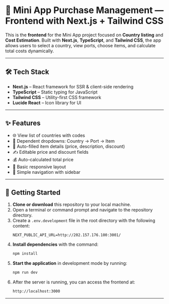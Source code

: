 # 🛒 Mini App Purchase Management — Frontend with Next.js + Tailwind CSS

This is the **frontend** for the Mini App project focused on **Country listing** and **Cost Estimation**. Built with **Next.js**, **TypeScript**, and **Tailwind CSS**, the app allows users to select a country, view ports, choose items, and calculate total costs dynamically.

---

## 🛠️ Tech Stack

- **Next.js** – React framework for SSR & client-side rendering
- **TypeScript** – Static typing for JavaScript
- **Tailwind CSS** – Utility-first CSS framework
- **Lucide React** – Icon library for UI

---

## ✨ Features

- 🌐 View list of countries with codes
- 🚢 Dependent dropdowns: Country → Port → Item
- 💼 Auto-filled item details (price, description, discount)
- ✍️ Editable price and discount fields
- 💰 Auto-calculated total price
- 📱 Basic responsive layout
- 🔄 Simple navigation with sidebar

---

## 🚀 Getting Started

1. **Clone or download** this repository to your local machine.
2. Open a terminal or command prompt and navigate to the repository directory.
3. Create a `.env.development` file in the root directory with the following content:
    ```env
    NEXT_PUBLIC_API_URL=http://202.157.176.100:3001/
    ```
4. **Install dependencies** with the command:
    ```sh
    npm install
    ```
5. **Start the application** in development mode by running:
    ```sh
    npm run dev
    ```
6. After the server is running, you can access the frontend at:
    ```sh
    http://localhost:3000
    ```

---